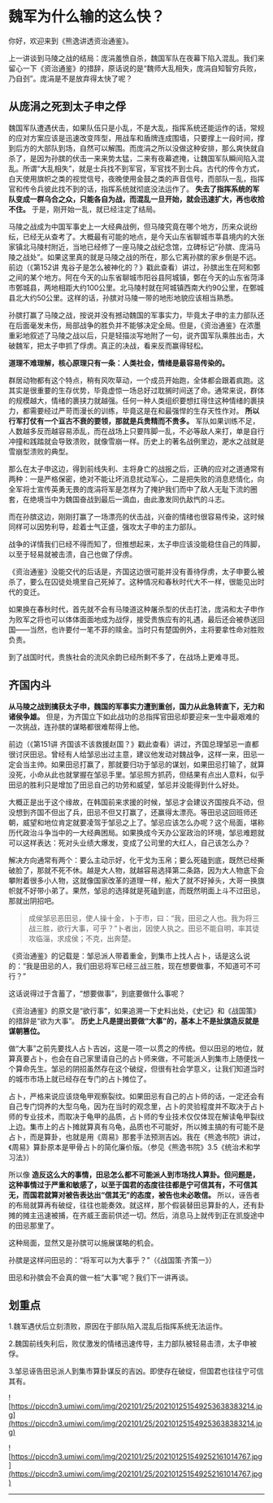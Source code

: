 # 魏军为什么输的这么快？

你好，欢迎来到《熊逸讲透资治通鉴》。

上一讲谈到马陵之战的结局：庞涓羞愤自杀，魏国军队在夜幕下陷入混乱。我们来留心一下《资治通鉴》的措辞，原话说的是“魏师大乱相失，庞涓自知智穷兵败，乃自刭”。庞涓是不是放弃得太快了呢？

## 从庞涓之死到太子申之俘

魏国军队遭遇伏击，如果队伍只是小乱，不是大乱，指挥系统还能运作的话，常规的应对方案应该是迅速改变阵型，用战车和盾牌连成围墙，只要撑上一段时间，撑到后方的大部队到场，自然可以解围。而庞涓之所以没做这种安排，那么爽快就自杀了，是因为孙膑的伏击一来来势太猛，二来有夜幕遮掩，让魏国军队瞬间陷入混乱。所谓“大乱相失”，就是士兵找不到军官，军官找不到士兵。古代的传令方式，白天使用旗帜之类的视觉信号，夜晚使用金鼓之类的声音信号，而部队一乱，指挥官和传令兵彼此找不到的话，指挥系统就彻底没法运作了。 **失去了指挥系统的军队变成一群乌合之众，只能各自为战，而混乱一旦开始，就会迅速扩大，再也收拾不住。** 于是，刚开始一乱，就已经注定了结局。

马陵之战成为中国军事史上一大经典战例，但马陵究竟在哪个地方，历来众说纷纭，已经无从查考了。大概最有可能的地点，是今天山东省聊城市莘县境内的大张家镇北马陵村附近，当地已经修了一座马陵之战纪念馆，立碑标记“孙膑、庞涓马陵之战处”。如果这里真的就是马陵之战的所在，那么它离孙膑的家乡倒是不远。前边（《第152讲 鬼谷子是怎么被神化的？》戳此查看）讲过，孙膑出生在阿和鄄之间的某个地方。阿在今天的山东省聊城市阳谷县阿城镇，鄄在今天的山东省菏泽市鄄城县，两地相距大约100公里。北马陵村就在阿城镇西南大约90公里，在鄄城县北大约50公里。这样的话，孙膑对马陵一带的地形地貌应该相当熟悉。

孙膑打赢了马陵之战，按说并没有撼动魏国的军事实力，毕竟太子申的主力部队还在后面毫发未伤，局部战争的胜负并不能够决定全局。但是，《资治通鉴》在浓墨重彩地叙述了马陵之战以后，只是轻描淡写地附了一句，说齐国军队乘胜出击，大破魏军，把太子申抓了俘虏。真正的决战，看来反而赢得轻松。

 **道理不难理解，核心原理只有一条：人类社会，情绪是最容易传染的。**

群居动物都有这个特点，稍有风吹草动，一个成员开始跑，全体都会跟着疯跑。这其实是很重要的生存优势，毕竟虚惊一场总好过耽搁时间送了命。通常来说，群体的规模越大，情绪的裹挟力就越强。任何一种人类组织要想扛得住这种情绪的裹挟力，都需要经过严苛而漫长的训练，毕竟这是在和最强悍的生存天性作对。 **所以行军打仗有一个亘古不衰的要领，那就是兵贵精而不贵多。** 军队如果训练不足，人数越多反而越容易添乱，而在战场上只要阵脚一乱，不必等敌人来打，单是自行冲撞和践踏就会导致溃败，就像雪崩一样。历史上的著名战例里边，淝水之战就是雪崩型溃败的典型。

那么在太子申这边，得到前线失利、主将身亡的战报之后，正确的应对之道通常有两种：一是严格保密，绝对不能让坏消息扰动军心，二是把失败的消息悲情化，向全军将士宣传英勇无畏的庞涓将军是怎样为了掩护我们而中了敌人无耻下流的圈套，在绝境当中为魏国奋战到最后一滴血，由此激发同仇敌忾的斗志。

而在孙膑这边，刚刚打赢了一场漂亮的伏击战，兴奋的情绪也很容易传染，这时候同样可以因势利导，趁着士气正盛，强攻太子申的主力部队。

战争的详情我们已经不得而知了，但推想起来，太子申应该没能稳住自己的阵脚，以至于轻易就被击溃，自己也做了俘虏。

《资治通鉴》没能交代的后话是，齐国这边很可能并没有善待俘虏，太子申要么被杀了，要么在囚徒处境里自己死掉了。这种情况和春秋时代大不一样，很能见出时代的变迁。

如果换在春秋时代，首先就不会有马陵道这种屠杀型的伏击打法，庞涓和太子申作为败军之将也可以体体面面地成为战俘，接受贵族应有的礼遇，最后还会被恭送回国——当然，也许要付一笔不菲的赎金。当时只有楚国例外，主将要拿性命对胜败负责。

到了战国时代，贵族社会的流风余韵已经所剩不多了，在战场上更难寻觅。

## 齐国内斗

 **从马陵之战到擒获太子申，魏国的军事实力遭到重创，国力从此急转直下，无力和诸侯争雄。** 但是，为齐国立下如此战功的总指挥官田忌却要迎来一生中最艰难的一次挑战，连孙膑的谋略都很难帮得上他。

前边（《第151讲 齐国该不该救援赵国？》戳此查看）讲过，齐国总理邹忌一直都很讨厌田忌。曾经有人给邹忌出过主意，建议他发动对魏战争，这样一来，田忌一定会当主帅。如果田忌打赢了，那就要归功于邹忌的谋划，如果田忌打输了，就算没死，小命从此也就掌握在邹忌手里。邹忌照方抓药，但结果有点出人意料，似乎田忌的胜利只是增加了田忌自己的功劳和威望，邹忌并没能得到什么好处。

大概正是出于这个缘故，在韩国前来求援的时候，邹忌才会建议齐国按兵不动，但没想到齐国不但出了兵，田忌不但又打赢了，还赢得太漂亮。等田忌这回班师还朝，威望和地位肯定就要凌驾于邹忌之上了。邹忌应该怎么办呢？这个局面，堪称历代政治斗争当中的一大经典困局。如果换成今天办公室政治的环境，邹忌难题就可以这样表达：死对头业绩大爆发，变成了公司里的大红人，自己该怎么办？

解决方向通常有两个：要么主动示好，化干戈为玉帛；要么死磕到底，既然已经撕破脸了，那就不死不休。越是大人物，就越容易选择第二条路，因为大人物底下会攀附着很多小人物，这就像国家改革的道理一样，船大了就不好掉头，大哥一换旗帜就不好带小弟了。果然，邹忌的选择就是死磕到底，而既然明面上斗不过田忌，那就出阴招吧。

> 成侯邹忌恶田忌，使人操十金，卜于市，曰：“我，田忌之人也。我为将三战三胜，欲行大事，可乎？”卜者出，因使人执之。田忌不能自明，率其徒攻临淄，求成侯；不克，出奔楚。

《资治通鉴》的记载是：邹忌派人带着重金，到集市上找人占卜，话是这么说的：“我是田忌的人，我们田忌将军已经三战三胜，现在想要做事，不知道可不可行？”

这话说得过于含蓄了，“想要做事”，到底要做什么事呢？

《资治通鉴》的原文是“欲行事”，如果追溯一下史料出处，《史记》和《战国策》的措辞是“欲为大事”。 **历史上凡是提出要做“大事”的，基本上不是扯旗造反就是谋朝篡位。**

做“大事”之前先要找人占卜吉凶，这是一项一以贯之的传统。但以田忌的地位，就算真要占卜，也会在自己家里请自己的占卜师来做，不可能派人到集市上随便找一个算命先生。邹忌的阴招虽然存在这个破绽，但很有社会学意义，让我们知道当时的城市市场上就已经存在专门的占卜摊位了。

占卜，严格来说应该烧龟甲观察裂纹。如果田忌有自己的占卜师的话，一定还会有自己专门饲养的大型乌龟，因为在当时的观念里，占卜的灵验程度并不取决于占卜师的专业技术，而取决于龟甲的品质，占卜师的专业技术仅仅体现在解读龟甲裂纹上边。集市上的占卜摊就算真有乌龟，品质也不可能好，所以摊主搞的有可能不是占卜，而是算卦，也就是用《周易》那套手法预测吉凶。我在《熊逸书院》讲过，《周易》算卦原本是甲骨占卜的简化廉价版。（参见《熊逸书院》3.5《统治术和学习法》）

所以像 **造反这么大的事情，田忌怎么都不可能派人到市场找人算卦。但问题是，这种事情过于严重和敏感了，以至于国君的态度往往都是宁可信其有，不可信其无，而国君就算对被告表达出“信其无”的态度，被告也未必敢信。** 所以，诬告者的布局就算再有破绽，往往也能奏效。就这样，那个假装替田忌算卦的人，还有卦摊的摊主迅速被捕，在齐威王面前供述一切。然后，消息马上就传到正在凯旋途中的田忌那里了。

这种局面，显然又是孙膑可以施展谋略的机会。

孙膑是这样问田忌的：“将军可以为大事乎？”（《战国策·齐策一》）

田忌和孙膑会不会真的做一桩“大事”呢？我们下一讲再谈。

## 划重点

1.魏军遇伏后立刻溃败，原因在于部队陷入混乱后指挥系统无法运作。

2.魏国前线失利后，败仗激发的情绪迅速传导，主力部队被轻易击溃，太子申被俘。

3.邹忌诬告田忌派人到集市算卦谋反的吉凶。即使存在破绽，但国君也往往宁可信其有。

![https://piccdn3.umiwi.com/img/202101/25/202101251549253638383214.jpg](https://piccdn3.umiwi.com/img/202101/25/202101251549253638383214.jpg)

![https://piccdn3.umiwi.com/img/202101/25/202101251549252161014767.jpg](https://piccdn3.umiwi.com/img/202101/25/202101251549252161014767.jpg)

---
